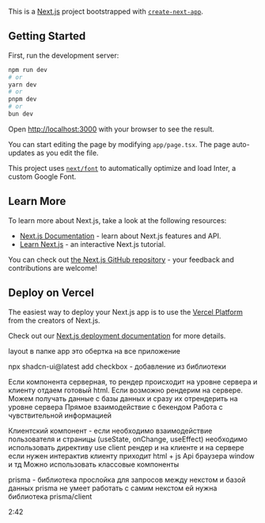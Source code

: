 This is a [Next.js](https://nextjs.org/) project bootstrapped
with [`create-next-app`](https://github.com/vercel/next.js/tree/canary/packages/create-next-app).

## Getting Started

First, run the development server:

```bash
npm run dev
# or
yarn dev
# or
pnpm dev
# or
bun dev
```

Open [http://localhost:3000](http://localhost:3000) with your browser to see the result.

You can start editing the page by modifying `app/page.tsx`. The page auto-updates as you edit the file.

This project uses [`next/font`](https://nextjs.org/docs/basic-features/font-optimization) to automatically optimize and
load Inter, a custom Google Font.

## Learn More

To learn more about Next.js, take a look at the following resources:

- [Next.js Documentation](https://nextjs.org/docs) - learn about Next.js features and API.
- [Learn Next.js](https://nextjs.org/learn) - an interactive Next.js tutorial.

You can check out [the Next.js GitHub repository](https://github.com/vercel/next.js/) - your feedback and contributions
are welcome!

## Deploy on Vercel

The easiest way to deploy your Next.js app is to use
the [Vercel Platform](https://vercel.com/new?utm_medium=default-template&filter=next.js&utm_source=create-next-app&utm_campaign=create-next-app-readme)
from the creators of Next.js.

Check out our [Next.js deployment documentation](https://nextjs.org/docs/deployment) for more details.

layout в папке app это обертка на все приложение

npx shadcn-ui@latest add checkbox - добавление из библиотеки

Если компонента серверная, то рендер происходит на уровне сервера и клиенту отдаем готовый html.
Если возможно рендерим на сервере.
Можем получать данные с базы данных и сразу их отрендерить на уровне сервера
Прямое взаимодействие с бекендом
Работа с чувствительной информацией

Клиентский компонент - если необходимо взаимодействие пользователя и страницы (useState, onChange, useEffect)
необходимо использовать директиву use client
рендер и на клиенте и на сервере
если нужен интерактив
клиенту приходит html + js
Api браузера window и тд
Можно использовать классовые компоненты

prisma - библиотека прослойка для запросов между некстом и базой данных
prisma не умеет работать с самим некстом ей нужна библиотека prisma/client

2:42

